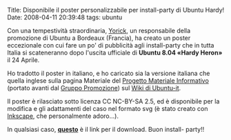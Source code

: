 Title: Disponibile il poster personalizzabile per install-party di Ubuntu Hardy!
Date:  2008-04-11 20:39:48
tags: ubuntu

Con una tempestività straordinaria, [Yorick][3], un responsabile della
promozione di Ubuntu a Bordeaux (Francia), ha creato un poster eccezionale con
cui fare un po' di pubblicità agli install-party che in tutta Italia si
scateneranno dopo l'uscita ufficiale di **Ubuntu 8.04 «Hardy Heron»** il 24
Aprile.


Ho tradotto il poster in italiano, e ho caricato sia la versione italiana che
quella inglese sulla pagina Materiale del [Progetto Materiale Informativo][4]
(portato avanti dal [Gruppo Promozione][5]) sul [Wiki di Ubuntu-it][6].


Il poster è rilasciato sotto licenza CC NC-BY-SA 2.5, ed è disponibile per la
modifica e gli adattamenti del caso nel formato svg (è stato creato con
[Inkscape][7], che personalmente adoro...).


In qualsiasi caso, [**questo**][8] è il link per il download. Buon install-
party!!

   [3]: http://www.xieme-art.org/index.php/2008/04/08/69-ubuntu-hardy-party-girollienne-l-affiche-pour-tous

   [4]: http://wiki.ubuntu-it.org/GruppoPromozione/MaterialeInformativo

   [5]: http://wiki.ubuntu-it.org/GruppoPromozione

   [6]: http://wiki.ubuntu-it.org/Documentazione/Indice

   [7]: http://www.inkscape.org/

   [8]: http://wiki.ubuntu-it.org/GruppoPromozione/MaterialeInformativo/Materiale?action=AttachFile&do=get&target=poster_hardy_it.svg

